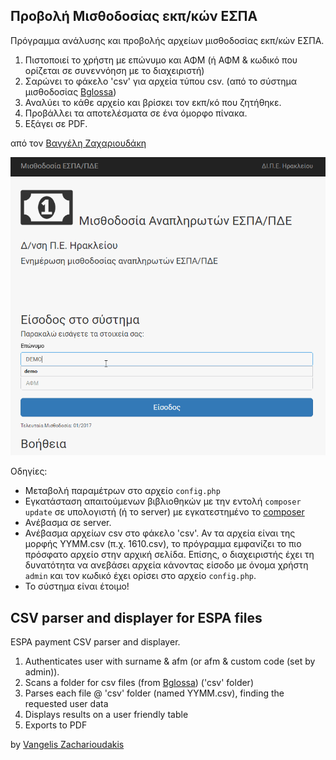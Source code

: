Προβολή Μισθοδοσίας εκπ/κών ΕΣΠΑ
-----------------------
Πρόγραμμα ανάλυσης και προβολής αρχείων μισθοδοσίας εκπ/κών ΕΣΠΑ.

1. Πιστοποιεί το χρήστη με επώνυμο και ΑΦΜ (ή ΑΦΜ & κωδικό που ορίζεται σε συνεννόηση με το διαχειριστή)
2. Σαρώνει το φάκελο 'csv' για αρχεία τύπου csv. (από το σύστημα μισθοδοσίας [Bglossa](http://bglossa.ypepth.gr))
3. Αναλύει το κάθε αρχείο και βρίσκει τον εκπ/κό που ζητήθηκε.
4. Προβάλλει τα αποτελέσματα σε ένα όμορφο πίνακα.
5. Εξάγει σε PDF.

από τον [Βαγγέλη Ζαχαριουδάκη](http://github.com/sugarv)

![Πως δουλεύει](help/csv_demo.gif?raw=true "Βίντεο λειτουργίας")

Οδηγίες:

- Μεταβολή παραμέτρων στο αρχείο `config.php`
- Εγκατάσταση απαιτούμενων βιβλιοθηκών με την εντολή `composer update` σε υπολογιστή (ή το server) με εγκατεστημένο το [composer](https://getcomposer.org/)
- Ανέβασμα σε server.
- Ανέβασμα αρχείων csv στο φάκελο 'csv'. Αν τα αρχεία είναι της μορφής YYMM.csv (π.χ. 1610.csv), το πρόγραμμα εμφανίζει το πιο πρόσφατο αρχείο στην αρχική σελίδα. Επίσης, ο διαχειριστής έχει τη δυνατότητα να ανεβάσει αρχεία κάνοντας είσοδο με όνομα χρήστη `admin` και τον κωδικό έχει ορίσει στο αρχείο `config.php`.
- Το σύστημα είναι έτοιμο!


CSV parser and displayer for ESPA files
-----------------------
ESPA payment CSV parser and displayer.

1. Authenticates user with surname & afm (or afm & custom code (set by admin)).
2. Scans a folder for csv files (from [Bglossa](http://bglossa.ypepth.gr)) ('csv' folder)
3. Parses each file @ 'csv' folder (named YYMM.csv), finding the requested user data
4. Displays results on a user friendly table
5. Exports to PDF

by [Vangelis Zacharioudakis](http://github.com/sugarv)
